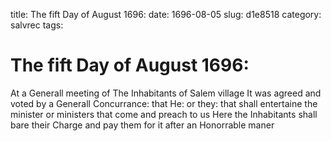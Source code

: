 title: The fift Day of August 1696:
date: 1696-08-05
slug: d1e8518
category: salvrec
tags: 


<div markdown class="doc" id="d1e8518">


# The fift Day of August 1696:

At a Generall meeting of The Inhabitants of Salem village It was agreed and voted by a Generall Concurrance: that He: or they: that shall entertaine the minister or ministers that come and preach to us Here the Inhabitants shall bare their Charge and pay them for it after an Honorrable maner
</div>